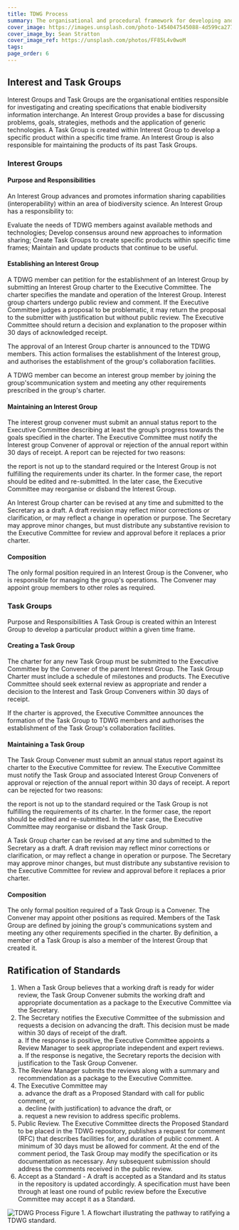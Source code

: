 ```yaml
---
title: TDWG Process
summary: The organisational and procedural framework for developing and ratifying TDWG standards. 
cover_image: https://images.unsplash.com/photo-1454047545088-4d599ca277de
cover_image_by: Sean Stratton
cover_image_ref: https://unsplash.com/photos/FF85L4v0woM
tags: 
page_order: 6
---
```


## Interest and Task Groups
Interest Groups and Task Groups are the organisational entities responsible for investigating and creating specifications that enable biodiversity information interchange. An Interest Group provides a base for discussing problems, goals, strategies, methods and the application of generic technologies. A Task Group is created within Interest Group to develop a specific product within a specific time frame. An Interest Group is also responsible for maintaining the products of its past Task Groups.

### Interest Groups

#### Purpose and Responsibilities

An Interest Group advances and promotes information sharing capabilities (interoperability) within an area of biodiversity science. An Interest Group has a responsibility to:

Evaluate the needs of TDWG members against available methods and technologies;
Develop consensus around new approaches to information sharing;
Create Task Groups to create specific products within specific time frames;
Maintain and update products that continue to be useful.

#### Establishing an Interest Group

A TDWG member can petition for the establishment of an Interest Group by submitting an Interest Group charter to the Executive Committee. The charter specifies the mandate and operation of the Interest Group. Interest group charters undergo public review and comment. If the Executive Committee judges a proposal to be problematic, it may return the proposal to the  submitter with justification but without public review. The Executive Committee should return a decision and explanation to the proposer within 30 days of acknowledged receipt.

The approval of an Interest Group charter is announced to the TDWG members. This action formalises the establishment of the Interest group, and authorises the establishment of the group's collaboration facilities.

A TDWG member can become an interest group member by joining the group'scommunication system and meeting any other requirements prescribed in the group's charter.

#### Maintaining an Interest Group

The interest group convener must submit an annual status report to the Executive Committee describing at least the group’s progress towards the goals specified in the charter. The Executive Committee must notify the Interest group Convener of approval or rejection of the annual report within 30 days of receipt. A report can be rejected for two reasons:

the report is not up to the standard required or
the Interest Group is not fulfilling the requirements under its charter.
In the former case, the report should be edited and re-submitted. In the later case, the Executive Committee may reorganise or disband the Interest Group.

An Interest Group charter can be revised at any time and submitted to the Secretary as a draft. A draft revision may reflect minor corrections or clarification, or may reflect a change in operation or purpose. The Secretary may approve minor changes, but must distribute any substantive revision to the Executive Committee for review and approval before it replaces a prior charter.

#### Composition
The only formal position required in an Interest Group is the Convener, who is responsible for managing the group's operations. The Convener may appoint group members to other roles as required.

### Task Groups
Purpose and Responsibilities
A Task Group is created within an Interest Group to develop a particular product within a given time frame.

#### Creating a Task Group
The charter for any new Task Group must be submitted to the Executive Committee by the Convener of the parent Interest Group. The Task Group Charter must include a schedule of milestones and products. The Executive Committee should seek external review as appropriate and render a decision to the Interest and Task Group Conveners within 30 days of receipt.

If the charter is approved, the Executive Committee announces the formation of the Task Group to TDWG members and authorises the establishment of the Task Group's collaboration facilities.

#### Maintaining a Task Group
The Task Group Convener must submit an annual status report against its charter to the Executive Committee for review. The Executive Committee must notify the Task Group and associated Interest Group Conveners of approval or rejection of the annual report within 30 days of receipt. A report can be rejected for two reasons:

the report is not up to the standard required or
the Task Group is not fulfilling the requirements of its charter.
In the former case, the report should be edited and re-submitted. In the later case, the Executive Committee may reorganise or disband the Task Group.

A Task Group charter can be revised at any time and submitted to the Secretary as a draft. A draft revision may reflect minor corrections or clarification, or may reflect a change in operation or purpose. The Secretary may approve minor changes, but must distribute any substantive revision to the Executive Committee for review and approval before it replaces a prior charter.

#### Composition
The only formal position required of a Task Group is a Convener. The Convener may appoint other positions as required. Members of the Task Group are defined by joining the group's communications system and meeting any other requirements specified in the charter. By definition, a member of a Task Group is also a member of the Interest Group that created it.

## Ratification of Standards

 1. When a Task Group believes that a working draft is ready for wider review, the Task Group Convener submits the working draft and appropriate documentation as a package to the Executive Committee via the Secretary.
 1. The Secretary notifies the Executive Committee of the submission and requests a decision on advancing the draft. This decision must be made within 30 days of receipt of the draft.  
  a. If the response is positive, the Executive Committee appoints a Review Manager to seek appropriate independent and expert reviews.  
  a. If the response is negative, the Secretary reports the decision with justification to the Task Group Convener.  
 1. The Review Manager submits the reviews along with a summary and recommendation as a package to the Executive Committee.
 1. The Executive Committee may  
  a. advance the draft as a Proposed Standard with call for public comment, or  
  a. decline (with justification) to advance the draft, or  
  a. request a new revision to address specific problems.  
 1. Public Review. The Executive Committee directs the Proposed Standard to be placed in the TDWG repository, publishes a request for comment (RFC) that describes facilities for, and duration of public comment. A minimum of 30 days must be allowed for comment. At the end of the comment period, the Task Group may modify the specification or its documentation as necessary. Any subsequent submission should address the comments received in the public review.
 1. Accept as a Standard - A draft is accepted as a Standard and its status in the repository is updated accordingly. A  specification must have been through at least one round of public review before the Executive Committee may accept it as a Standard.

![TDWG Process]({filename}tdwg_process.png)
Figure 1. A flowchart illustrating the pathway to ratifying a TDWG standard. 
